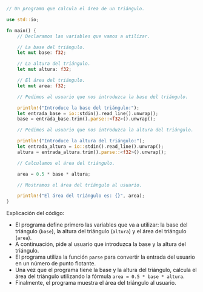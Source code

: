 ```rust
// Un programa que calcula el área de un triángulo.

use std::io;

fn main() {
    // Declaramos las variables que vamos a utilizar.

    // La base del triángulo.
    let mut base: f32;

    // La altura del triángulo.
    let mut altura: f32;

    // El área del triángulo.
    let mut area: f32;

    // Pedimos al usuario que nos introduzca la base del triángulo.

    println!("Introduce la base del triángulo:");
    let entrada_base = io::stdin().read_line().unwrap();
    base = entrada_base.trim().parse::<f32>().unwrap();

    // Pedimos al usuario que nos introduzca la altura del triángulo.

    println!("Introduce la altura del triángulo:");
    let entrada_altura = io::stdin().read_line().unwrap();
    altura = entrada_altura.trim().parse::<f32>().unwrap();

    // Calculamos el área del triángulo.

    area = 0.5 * base * altura;

    // Mostramos el área del triángulo al usuario.

    println!("El área del triángulo es: {}", area);
}

```

Explicación del código:

* El programa define primero las variables que va a utilizar: la base del triángulo (`base`), la altura del triángulo (`altura`) y el área del triángulo (`area`).
* A continuación, pide al usuario que introduzca la base y la altura del triángulo.
* El programa utiliza la función `parse` para convertir la entrada del usuario en un número de punto flotante.
* Una vez que el programa tiene la base y la altura del triángulo, calcula el área del triángulo utilizando la fórmula `area = 0.5 * base * altura`.
* Finalmente, el programa muestra el área del triángulo al usuario.